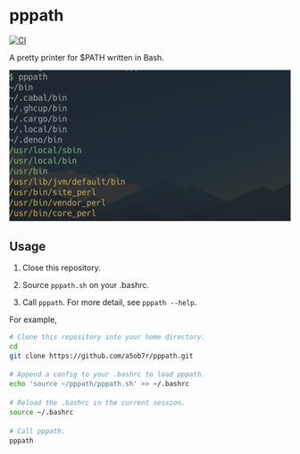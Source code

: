 # pppath

[![CI](https://github.com/a5ob7r/pppath/actions/workflows/ci.yml/badge.svg)](https://github.com/a5ob7r/pppath/actions/workflows/ci.yml)

A pretty printer for $PATH written in Bash.

![screenshot01](etc/screenshot01.png)

## Usage

1. Close this repository.

2. Source `pppath.sh` on your .bashrc.

3. Call `pppath`. For more detail, see `pppath --help`.

For example,

```sh
# Clone this repository into your home directory.
cd
git clone https://github.com/a5ob7r/pppath.git

# Append a config to your .bashrc to load pppath.
echo 'source ~/pppath/pppath.sh' >> ~/.bashrc

# Reload the .bashrc in the current session.
source ~/.bashrc

# Call pppath.
pppath
```
